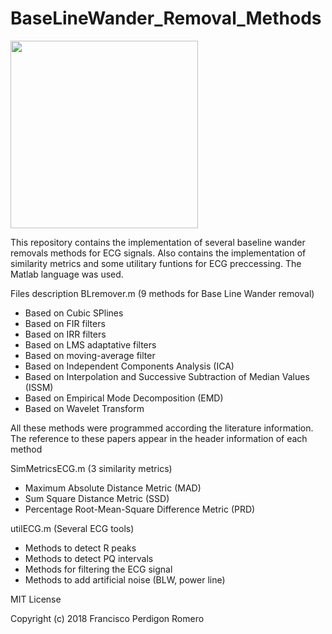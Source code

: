 # BaseLineWander_Removal_Methods

<img src="https://github.com/fperdigon/ECG-BaseLineWander-Removal-Methods/blob/master/ecg_image.png" width="300">

This repository contains the implementation of several baseline wander removals methods for ECG signals. Also contains the implementation of similarity metrics and some utilitary funtions for ECG preccessing.
The Matlab language was used.

Files description
BLremover.m (9 methods for Base Line Wander removal)
- Based on Cubic SPlines
- Based on FIR filters
- Based on IRR filters
- Based on LMS adaptative filters
- Based on moving-average filter
- Based on Independent Components Analysis (ICA)
- Based on Interpolation and Successive Subtraction of Median Values (ISSM)
- Based on Empirical Mode Decomposition (EMD)
- Based on Wavelet Transform

 All these methods were programmed according the literature information.
 The reference to these papers appear in the header information of each method


SimMetricsECG.m (3 similarity metrics)
- Maximum Absolute Distance Metric (MAD)
- Sum Square Distance Metric (SSD)
- Percentage Root-Mean-Square Difference Metric (PRD)

utilECG.m (Several ECG tools)
- Methods to detect R peaks
- Methods to detect PQ intervals
- Methods for filtering the ECG signal
- Methods to add artificial noise (BLW, power line)


MIT License

Copyright (c) 2018 Francisco Perdigon Romero
